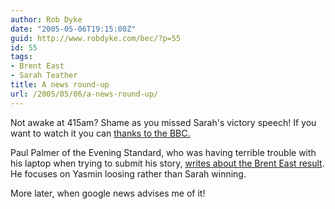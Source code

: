 ```yaml
---
author: Rob Dyke
date: "2005-05-06T19:15:00Z"
guid: http://www.robdyke.com/bec/?p=55
id: 55
tags:
- Brent East
- Sarah Teather
title: A news round-up
url: /2005/05/06/a-news-round-up/
---
```

Not awake at 415am? Shame as you missed Sarah's victory speech! If you want to watch it you can [thanks to the BBC.](http://newssearch.bbc.co.uk/cgi-bin/search/results.pl?x=83&#038;y=19&#038;q=sarah+teather&#038;scope=newsifs_av&#038;tab=news_av)

Paul Palmer of the Evening Standard, who was having terrible trouble with his laptop when trying to submit his story, [writes about the Brent East result](http://www.thisislondon.co.uk/news/articles/18420284#). He focuses on Yasmin loosing rather than Sarah winning.

More later, when google news advises me of it!